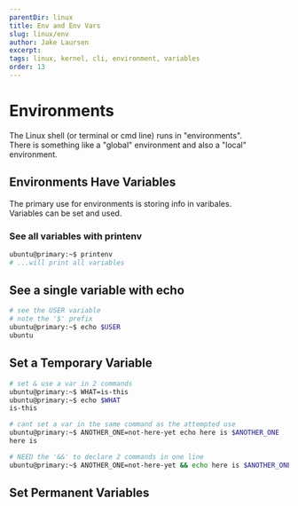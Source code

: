 ```yaml
---
parentDir: linux
title: Env and Env Vars
slug: linux/env
author: Jake Laursen
excerpt: 
tags: linux, kernel, cli, environment, variables
order: 13
---
```


# Environments
The Linux shell (or terminal or cmd line) runs in "environments".  
There is something like a "global" environment and also a "local" environment.  

## Environments Have Variables
The primary use for environments is storing info in varibales.  
Variables can be set and used.  

### See all variables with printenv
```bash
ubuntu@primary:~$ printenv
# ...will print all variables
```

## See a single variable with echo
```bash
# see the USER variable
# note the '$' prefix
ubuntu@primary:~$ echo $USER
ubuntu
```

## Set a Temporary Variable 
```bash
# set & use a var in 2 commands
ubuntu@primary:~$ WHAT=is-this
ubuntu@primary:~$ echo $WHAT
is-this

# cant set a var in the same command as the attempted use
ubuntu@primary:~$ ANOTHER_ONE=not-here-yet echo here is $ANOTHER_ONE
here is

# NEED the '&&' to declare 2 commands in one line
ubuntu@primary:~$ ANOTHER_ONE=not-here-yet && echo here is $ANOTHER_ONEhere is not-here-yet
```

## Set Permanent Variables
